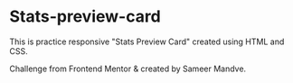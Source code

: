 # Stats-preview-card
This is practice responsive "Stats Preview Card" created using HTML and CSS.

Challenge from Frontend Mentor & created by Sameer Mandve.
